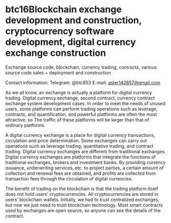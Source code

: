 # btc16Blockchain exchange development and construction, cryptocurrency software development, digital currency exchange construction

Exchange source code, blockchain, currency trading, contracts, various source code sales + deployment and construction

Contact information: Telegram: @btc853 E-mail: aster142857@gmail.com

As we all know, an exchange is actually a platform for digital currency trading. Digital currency exchange, second contract, currency contract exchange system development cases.
In order to meet the needs of unused users, some platforms can perform trading operations such as leverage, contracts, and quantification, and powerful platforms are often the most attractive,
so The traffic of these platforms will be larger than that of ordinary platforms.


A digital currency exchange is a place for digital currency transactions, circulation and price determination. Some exchanges can carry out operations such as leverage trading,
quantitative trading, and contract trading. Digital currency exchanges are different from traditional exchanges. Digital currency exchanges are platforms that integrate the functions of traditional exchanges, brokers and investment banks.
By providing currency issuance, underwriting services, etc. to project parties, a certain amount of collection and renewal fees are obtained, and profits are collected from transaction fees through the circulation of digital currencies.


The benefit of trading on the blockchain is that the trading platform itself does not hold users’ cryptocurrencies. All cryptocurrencies are stored in users’ blockchain wallets. Initially, we had to trust centralized exchanges, 
but now we just need to trust blockchain technology. Most smart contracts used by exchanges are open source, so anyone can see the details of the contract.
